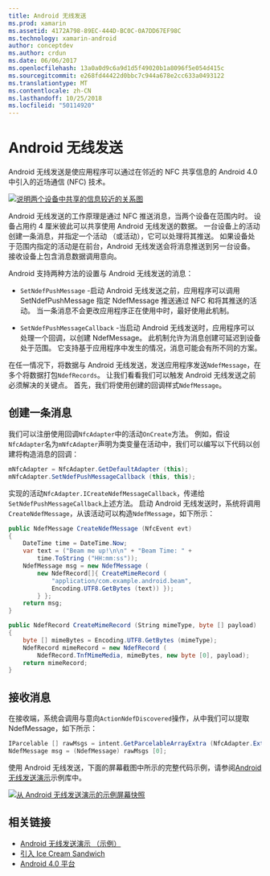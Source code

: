 ```yaml
---
title: Android 无线发送
ms.prod: xamarin
ms.assetid: 4172A798-89EC-444D-BC0C-0A7DD67EF98C
ms.technology: xamarin-android
author: conceptdev
ms.author: crdun
ms.date: 06/06/2017
ms.openlocfilehash: 13a0a0d9c6a9d1d5f49020b1a8096f5e054d415c
ms.sourcegitcommit: e268fd44422d0bbc7c944a678e2cc633a0493122
ms.translationtype: MT
ms.contentlocale: zh-CN
ms.lasthandoff: 10/25/2018
ms.locfileid: "50114920"
---
```

# <a name="android-beam"></a>Android 无线发送

Android 无线发送是使应用程序可以通过在邻近的 NFC 共享信息的 Android 4.0 中引入的近场通信 (NFC) 技术。

[![说明两个设备中共享的信息较近的关系图](android-beam-images/androidbeam.png)](android-beam-images/androidbeam.png#lightbox)

Android 无线发送的工作原理是通过 NFC 推送消息，当两个设备在范围内时。 设备占用约 4 厘米彼此可以共享使用 Android 无线发送的数据。 一台设备上的活动创建一条消息，并指定一个活动 （或活动），它可以处理将其推送。 如果设备处于范围内指定的活动是在前台，Android 无线发送会将消息推送到另一台设备。 接收设备上包含消息数据调用意向。

Android 支持两种方法的设置与 Android 无线发送的消息：

-   `SetNdefPushMessage` -启动 Android 无线发送之前，应用程序可以调用 SetNdefPushMessage 指定 NdefMessage 推送通过 NFC 和将其推送的活动。 当一条消息不会更改应用程序正在使用中时，最好使用此机制。

-   `SetNdefPushMessageCallback` -当启动 Android 无线发送时，应用程序可以处理一个回调，以创建 NdefMessage。 此机制允许为消息创建可延迟到设备处于范围。 它支持基于应用程序中发生的情况，消息可能会有所不同的方案。


在任一情况下，将数据与 Android 无线发送，发送应用程序发送`NdefMessage`，在多个将数据打包`NdefRecords`。 让我们看看我们可以触发 Android 无线发送之前必须解决的关键点。 首先，我们将使用创建的回调样式`NdefMessage`。


## <a name="creating-a-message"></a>创建一条消息

我们可以注册使用回调`NfcAdapter`中的活动`OnCreate`方法。 例如，假设`NfcAdapter`名为`mNfcAdapter`声明为类变量在活动中，我们可以编写以下代码以创建将构造消息的回调：

```csharp
mNfcAdapter = NfcAdapter.GetDefaultAdapter (this);
mNfcAdapter.SetNdefPushMessageCallback (this, this);
```

实现的活动`NfcAdapter.ICreateNdefMessageCallback`，传递给`SetNdefPushMessageCallback`上述方法。 启动 Android 无线发送时，系统将调用`CreateNdefMessage`，从该活动可以构造`NdefMessage`，如下所示：

```csharp
public NdefMessage CreateNdefMessage (NfcEvent evt)
{
    DateTime time = DateTime.Now;
    var text = ("Beam me up!\n\n" + "Beam Time: " +
        time.ToString ("HH:mm:ss"));
    NdefMessage msg = new NdefMessage (
        new NdefRecord[]{ CreateMimeRecord (
            "application/com.example.android.beam",
            Encoding.UTF8.GetBytes (text)) });
        } };
    return msg;
}

public NdefRecord CreateMimeRecord (String mimeType, byte [] payload)
{
    byte [] mimeBytes = Encoding.UTF8.GetBytes (mimeType);
    NdefRecord mimeRecord = new NdefRecord (
        NdefRecord.TnfMimeMedia, mimeBytes, new byte [0], payload);
    return mimeRecord;
}
```


## <a name="receiving-a-message"></a>接收消息

在接收端，系统会调用与意向`ActionNdefDiscovered`操作，从中我们可以提取 NdefMessage，如下所示：

```csharp
IParcelable [] rawMsgs = intent.GetParcelableArrayExtra (NfcAdapter.ExtraNdefMessages);
NdefMessage msg = (NdefMessage) rawMsgs [0];
```

使用 Android 无线发送，下面的屏幕截图中所示的完整代码示例，请参阅[Android 无线发送演示](https://developer.xamarin.com/samples/monodroid/AndroidBeamDemo/)示例库中。

[![从 Android 无线发送演示的示例屏幕快照](android-beam-images/24.png)](android-beam-images/24.png#lightbox)



## <a name="related-links"></a>相关链接

- [Android 无线发送演示 （示例）](https://developer.xamarin.com/samples/monodroid/AndroidBeamDemo/)
- [引入 Ice Cream Sandwich](http://www.android.com/about/ice-cream-sandwich/)
- [Android 4.0 平台](http://developer.android.com/sdk/android-4.0.html)
